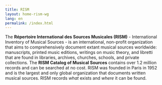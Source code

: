 ```yaml
---
title: RISM
layout: home-rism-wg
lang: en
permalink: /index.html
---
```


The **Répertoire International des Sources Musicales (RISM)** - International Inventory of Musical Sources - is an international, non-profit organization that aims to comprehensively document extant musical sources worldwide: manuscripts, printed music editions, writings on music theory, and libretti that are found in libraries, archives, churches, schools, and private collections. The **RISM Catalog of Musical Sources** contains over 1.2 million records and can be searched at no cost. RISM was founded in Paris in 1952 and is the largest and only global organization that documents written musical sources. RISM records _what_ exists and _where_ it can be found.

